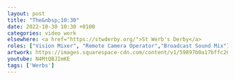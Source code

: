 ```yaml
---
layout: post
title: "The&nbsp;10:30"
date: 2022-10-30 10:30 +0100
categories: video work
elsewhere: <a href="https://stwderby.org/">St Werb's Derby</a>
roles: ["Vision Mixer", "Remote Camera Operator","Broadcast Sound Mix"]
artwork: https://images.squarespace-cdn.com/content/v1/59897b0a17bffc269e4fec9b/1575027689741-23EFSM1EWOSUABC1BZVK/St+Werburgh%27s+Logo+-+White-Trans.png?format=1500w
youtube: N4MtQBJImKE
tags: ['Werbs']
---
```

